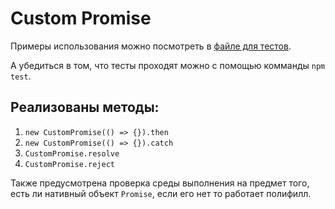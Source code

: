 # Custom Promise
Примеры использования можно посмотреть в
[файле для тестов](../../test/e2e-server/custom-promise/custom-promise.test.js).

А убедиться в том, что тесты проходят можно с помощью комманды `npm test`.

## Реализованы методы:
1. `new CustomPromise(() => {}).then`
2. `new CustomPromise(() => {}).catch`
3. `CustomPromise.resolve`
4. `CustomPromise.reject`

Также предусмотрена проверка среды выполнения на предмет того,
есть ли нативный объект `Promise`, если его нет то работает полифилл.